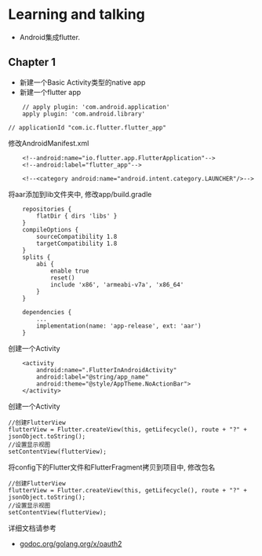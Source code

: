 # Learning and talking

* Android集成flutter.

## Chapter 1

* 新建一个Basic Activity类型的native app
* 新建一个flutter app
~~~~
    // apply plugin: 'com.android.application'
    apply plugin: 'com.android.library'
~~~~
    // applicationId "com.ic.flutter.flutter_app"

修改AndroidManifest.xml


~~~~
    <!--android:name="io.flutter.app.FlutterApplication"-->
    <!--android:label="flutter_app"-->

    <!--<category android:name="android.intent.category.LAUNCHER"/>-->
~~~~

将aar添加到lib文件夹中, 修改app/build.gradle
~~~~
    repositories {
        flatDir { dirs 'libs' }
    }
    compileOptions {
        sourceCompatibility 1.8
        targetCompatibility 1.8
    }
    splits {
        abi {
            enable true
            reset()
            include 'x86', 'armeabi-v7a', 'x86_64'
        }
    }
~~~~
~~~~
    dependencies {
        ...
        implementation(name: 'app-release', ext: 'aar')
    }
~~~~

创建一个Activity
~~~~
    <activity
        android:name=".FlutterInAndroidActivity"
        android:label="@string/app_name"
        android:theme="@style/AppTheme.NoActionBar">
    </activity>
~~~~

创建一个Activity
~~~~
//创建FlutterView
flutterView = Flutter.createView(this, getLifecycle(), route + "?" + jsonObject.toString();
//设置显示视图
setContentView(flutterView);
~~~~

将config下的Flutter文件和FlutterFragment拷贝到项目中, 修改包名
~~~~
//创建FlutterView
flutterView = Flutter.createView(this, getLifecycle(), route + "?" + jsonObject.toString();
//设置显示视图
setContentView(flutterView);
~~~~


详细文档请参考

* [godoc.org/golang.org/x/oauth2](http://godoc.org/golang.org/x/oauth2)
